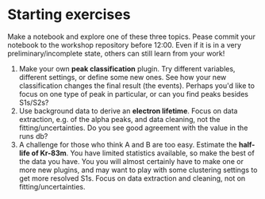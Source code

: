 # Starting exercises

Make a notebook and explore one of these three topics. Pease commit your notebook to the workshop repository before 12:00. Even if it is in a very preliminary/incomplete state, others can still learn from your work!

  1. Make your own **peak classification** plugin. Try different variables, different settings, or define some new ones. See how your new classification changes the final result (the events). Perhaps you'd like to focus on one type of peak in particular, or can you find peaks besides S1s/S2s?
  2. Use background data to derive an **electron lifetime**. Focus on data extraction, e.g. of the alpha peaks, and data cleaning, not the fitting/uncertainties. Do you see good agreement with the value in the runs db?
  3. A challenge for those who think A and B are too easy. Estimate the **half-life of Kr-83m**. You have limited statistics available, so make the best of the data you have. You you will almost certainly have to make one or more new plugins, and may want to play with some clustering settings to get more resolved S1s. Focus on data extraction and cleaning, not on fitting/uncertainties.
